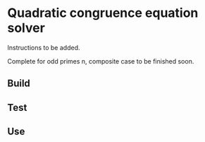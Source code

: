# Quadratic congruence equation solver

Instructions to be added.

Complete for odd primes n, composite case to be finished soon.

## Build ##


## Test ##


## Use ##
